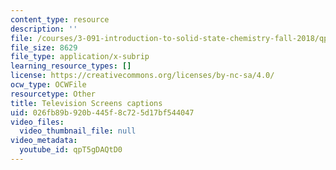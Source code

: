 ```yaml
---
content_type: resource
description: ''
file: /courses/3-091-introduction-to-solid-state-chemistry-fall-2018/qpT5gDAQtD0_captions.webvtt
file_size: 8629
file_type: application/x-subrip
learning_resource_types: []
license: https://creativecommons.org/licenses/by-nc-sa/4.0/
ocw_type: OCWFile
resourcetype: Other
title: Television Screens captions
uid: 026fb89b-920b-445f-8c72-5d17bf544047
video_files:
  video_thumbnail_file: null
video_metadata:
  youtube_id: qpT5gDAQtD0
---
```

